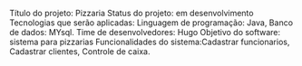 Título do projeto: Pizzaria
Status do projeto: em desenvolvimento
Tecnologias que serão aplicadas: Linguagem de programação: Java, Banco de dados: MYsql. 
Time de desenvolvedores: Hugo
Objetivo do software: sistema para pizzarias
Funcionalidades do sistema:Cadastrar funcionarios, Cadastrar clientes, Controle de caixa.
